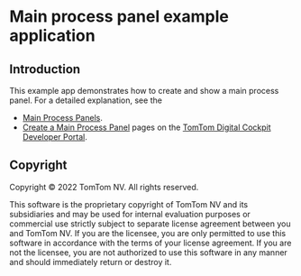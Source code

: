 # Main process panel example application

## Introduction

This example app demonstrates how to create and show a main process panel.
For a detailed explanation, see the
- [Main Process Panels](/digital-cockpit/documentation/design/system-ui/main-process-panels).
- [Create a Main Process Panel](/digital-cockpit/documentation/tutorials-and-examples/main-process-panel/create-a-main-process-panel)
pages on the
[TomTom Digital Cockpit Developer Portal](/digital-cockpit/documentation/introduction).

## Copyright

Copyright © 2022 TomTom NV. All rights reserved.

This software is the proprietary copyright of TomTom NV and its subsidiaries and may be
used for internal evaluation purposes or commercial use strictly subject to separate
license agreement between you and TomTom NV. If you are the licensee, you are only permitted
to use this software in accordance with the terms of your license agreement. If you are
not the licensee, you are not authorized to use this software in any manner and should
immediately return or destroy it.
